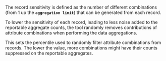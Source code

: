 The record sensitivity is defined as the number of different combinations (from 1 up the **`aggregation limit`**) that can be generated from each record.

To lower the sensitivity of each record, leading to less noise added to the reportable aggregate counts, the tool randomly removes contributions of attribute combinations when performing the data aggregations.

This sets the percentile used to randomly filter attribute combinations from records. The lower the value, more combinations might have their counts suppressed on the reportable aggregates.